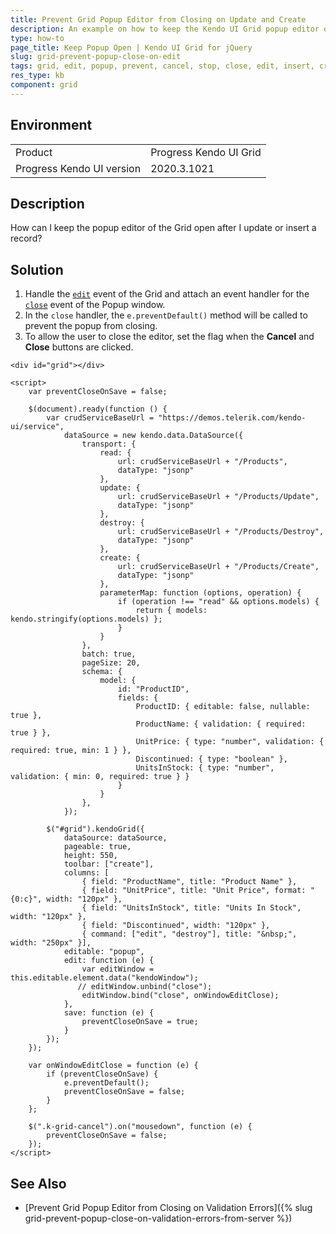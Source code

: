 ```yaml
---
title: Prevent Grid Popup Editor from Closing on Update and Create
description: An example on how to keep the Kendo UI Grid popup editor open after an update is finished.
type: how-to
page_title: Keep Popup Open | Kendo UI Grid for jQuery
slug: grid-prevent-popup-close-on-edit
tags: grid, edit, popup, prevent, cancel, stop, close, edit, insert, create, modal, reopen, keep, open
res_type: kb
component: grid
---
```


## Environment

<table>
 <tr>
  <td>Product</td>
  <td>Progress Kendo UI Grid</td>
 </tr>
 <tr>
  <td>Progress Kendo UI version</td>
  <td>2020.3.1021</td>
 </tr>
</table>

## Description

How can I keep the popup editor of the Grid open after I update or insert a record?

## Solution

1. Handle the [`edit`](/api/javascript/ui/grid/events/edit) event of the Grid and attach an event handler for the [`close`](/api/javascript/ui/window/events/close) event of the Popup window.
1. In the `close` handler, the `e.preventDefault()` method will be called to prevent the popup from closing.
1. To allow the user to close the editor, set the flag when the **Cancel** and **Close** buttons are clicked.

```dojo
<div id="grid"></div>

<script>
    var preventCloseOnSave = false;

    $(document).ready(function () {
        var crudServiceBaseUrl = "https://demos.telerik.com/kendo-ui/service",
            dataSource = new kendo.data.DataSource({
                transport: {
                    read: {
                        url: crudServiceBaseUrl + "/Products",
                        dataType: "jsonp"
                    },
                    update: {
                        url: crudServiceBaseUrl + "/Products/Update",
                        dataType: "jsonp"
                    },
                    destroy: {
                        url: crudServiceBaseUrl + "/Products/Destroy",
                        dataType: "jsonp"
                    },
                    create: {
                        url: crudServiceBaseUrl + "/Products/Create",
                        dataType: "jsonp"
                    },
                    parameterMap: function (options, operation) {
                        if (operation !== "read" && options.models) {
                            return { models: kendo.stringify(options.models) };
                        }
                    }
                },
                batch: true,
                pageSize: 20,
                schema: {
                    model: {
                        id: "ProductID",
                        fields: {
                            ProductID: { editable: false, nullable: true },
                            ProductName: { validation: { required: true } },
                            UnitPrice: { type: "number", validation: { required: true, min: 1 } },
                            Discontinued: { type: "boolean" },
                            UnitsInStock: { type: "number", validation: { min: 0, required: true } }
                        }
                    }
                },
            });

        $("#grid").kendoGrid({
            dataSource: dataSource,
            pageable: true,
            height: 550,
            toolbar: ["create"],
            columns: [
                { field: "ProductName", title: "Product Name" },
                { field: "UnitPrice", title: "Unit Price", format: "{0:c}", width: "120px" },
                { field: "UnitsInStock", title: "Units In Stock", width: "120px" },
                { field: "Discontinued", width: "120px" },
                { command: ["edit", "destroy"], title: "&nbsp;", width: "250px" }],
            editable: "popup",
            edit: function (e) {
                var editWindow = this.editable.element.data("kendoWindow");
               // editWindow.unbind("close");
                editWindow.bind("close", onWindowEditClose);
            },
            save: function (e) {
                preventCloseOnSave = true;
            }
        });
    });

    var onWindowEditClose = function (e) {
        if (preventCloseOnSave) {
            e.preventDefault();
            preventCloseOnSave = false;
        }
    };

    $(".k-grid-cancel").on("mousedown", function (e) {
        preventCloseOnSave = false;
    });
</script>
```

## See Also

* [Prevent Grid Popup Editor from Closing on Validation Errors]({% slug grid-prevent-popup-close-on-validation-errors-from-server %})